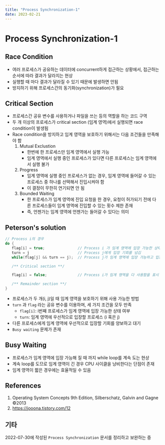 ```yaml
---
title: "Process Synchronization-1"
date: 2023-02-21
---
```


# Process Synchronization-1

## Race Condition

- 여러 프로세스가 공유하는 데이터에 concurrent하게 접근하는 상황에서, 접근하는 순서에 따라 결과가 달라지는 현상
- 실행할 때 마다 결과가 달라질 수 있기 때문에 발생하면 안됨
- 방지하기 위해 프로세스간의 동기화(synchronization)가 필요

## Critical Section

- 프로세스간 공유 변수를 사용하거나 파일을 쓰는 등의 역할을 하는 코드 구역
- 두 개 이상의 프로세스가 critical section (임계 영역)에서 실행되면 race condition이 발생됨
- Race condition을 방지하고 임계 영역을 보호하기 위해서는 다음 조건들을 만족해야 함
  1. Mutual Exclustion
     - 한번에 한 프로세스만 임계 영역에서 실행 가능
     - 임계 영역에서 실행 중인 프로세스가 있다면 다른 프로세스는 임계 영역에서 실행 불가
  2. Progress
     - 임계 영역에 실행 중인 프로세스가 없는 경우, 임계 영역에 들어갈 수 있는 프로세스 중 하나를 선택해서 진입시켜야 함
     - 이 결정이 무한히 연기되면 안 됨
  3. Bounded Waiting
     - 한 프로세스가 임계 영역에 진입 요청을 한 경우, 요청이 허가되기 전에 다른 프로세스들이 임계 영역에 진입할 수 있는 횟수 제한 존재
     - 즉, 언젠가는 임계 영역에 언젠가는 들어갈 수 있다는 의미

## Peterson's solution

```c
// Process i의 경우
do {
   flag[i] = true;               // Process i 가 임계 영역에 입장 가능한 상태
   turn = j                      // Process j에게 입장 기회를 넘김
   while(flag[j] && turn == j);  // Process j가 임계 영역에 입장 가능하고 입장 기회가 있다면 대기

   /** Critical section **/

   flag[i] = false;              // Process i가 임계 영역을 다 사용함을 표시

   /** Remainder section **/
}
```

- 프로세스가 두 개(i, j)일 때 임계 영역을 보호하기 위해 사용 가능한 방법
- `turn` 과 `flag` 라는 공유 변수를 이용하며, 세 가지 조건을 모두 만족
  - `flag[i]`: i번째 프로세스가 임계 영역에 입장 가능한 상태 여부
  - `turn`: 임계 영역에 우선적으로 입장할 프로세스 (i 혹은 j)
- 다른 프로세스에게 임계 영역에 우선적으로 입장할 기회를 양보하고 대기
- `Busy waiting` 문제가 존재

## Busy Waiting

- 프로세스가 임계 영역에 입장 가능해 질 때 까지 while loop를 계속 도는 현상
- 계속 loop를 도므로 임계 영역이 긴 경우 CPU 사이클을 낭비한다는 단점이 존재
- 임계 영역이 짧은 경우에는 효율적일 수 있음

## References

1. Operating System Concepts 9th Edition, Silberschatz, Galvin and Gagne ©2013
2. https://jooona.tistory.com/12

## 기타

2022-07-30에 작성된 `Process Synchronization` 문서를 정리하고 보완하는 중

